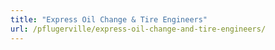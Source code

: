 ```yaml
---
title: "Express Oil Change & Tire Engineers"
url: /pflugerville/express-oil-change-and-tire-engineers/
---
```

